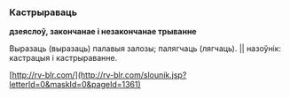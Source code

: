 ### Кастрыраваць
**дзеяслоў, закончанае і незакончанае трыванне**

Выразаць (выразаць) палавыя залозы; палягчаць (лягчаць). || назоўнік: кастрацыя і кастрыраванне.

<a rel="author">[http://rv-blr.com/](http://rv-blr.com/slounik.jsp?letterId=0&maskId=0&pageId=1361)</a>
